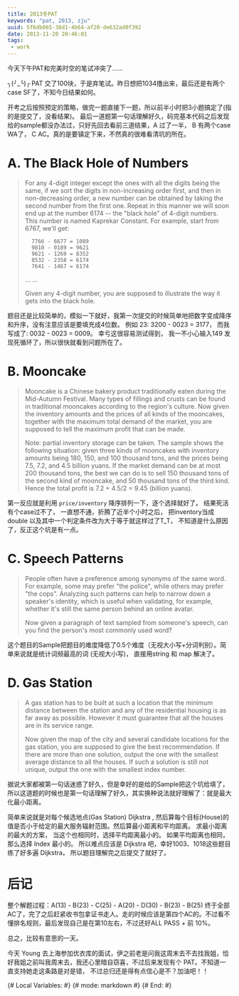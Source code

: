 ```yaml
---
title: 2013冬PAT
keywords: "pat, 2013, zju"
uuid: 5f6db065-38d1-4b64-af20-de632ad0f392
date: 2013-11-20 20:46:01
tags:
 - work
---
```


今天下午PAT和完美时空的笔试冲突了……

╮(╯_╰)╭ PAT 交了100块，于是弃笔试。昨日想把1034撸出来，最后还是有两个case SF了，不知今日结果如何。

开考之后按照预定的策略，做完一题直接下一题，所以前半小时把3小题搞定了(指的是提交了，没看结果)。 最后一道题第一句话理解好久，码完基本代码之后发现给的sample都没办法过，只好先回去看前三道结果，A 过了一半， B 有两个case WA了， C AC。真的是要镇定下来，不然真的很难看清坑的所在。

A. The Black Hole of Numbers
====

>  For any 4-digit integer except the ones with all the digits being the same, if we sort the digits in non-increasing order first, and then in non-decreasing order, a new number can be obtained by taking the second number from the first one. Repeat in this manner we will soon end up at the number 6174 -- the "black hole" of 4-digit numbers. This number is named Kaprekar Constant.
> For example, start from 6767, we'll get:
>
>       7766 - 6677 = 1089
>       9810 - 0189 = 9621
>       9621 - 1269 = 8352
>       8532 - 2358 = 6174
>       7641 - 1467 = 6174
> ... ...
> 
> Given any 4-digit number, you are supposed to illustrate the way it gets into the black hole.

题目还是比较简单的，模拟一下就好，我第一次提交的时候简单地把数字变成降序和升序，没有注意应该是要填充成4位数。 例如 23: 3200 - 0023 = 3177， 而我写成了: 0032 - 0023 = 0009。 幸亏这很容易测试得到， 我一不小心输入149 发现死循环了，所以很快就看到问题所在了。

B. Mooncake
===

> Mooncake is a Chinese bakery product traditionally eaten during the Mid-Autumn Festival. Many types of fillings and crusts can be found in traditional mooncakes according to the region's culture. Now given the inventory amounts and the prices of all kinds of the mooncakes, together with the maximum total demand of the market, you are supposed to tell the maximum profit that can be made.
>
> Note: partial inventory storage can be taken. The sample shows the following situation: given three kinds of mooncakes with inventory amounts being 180, 150, and 100 thousand tons, and the prices being 7.5, 7.2, and 4.5 billion yuans. If the market demand can be at most 200 thousand tons, the best we can do is to sell 150 thousand tons of the second kind of mooncake, and 50 thousand tons of the third kind. Hence the total profit is 7.2 + 4.5/2 = 9.45 (billion yuans).

第一反应就是利用 `price/inventory` 降序排列一下，逐个选择就好了。 结果死活有个case过不了， 一直想不通，折腾了近半个小时之后， 把inventory当成double 以及其中一个判定条件改为大于等于就这样过了T_T， 不知道是什么原因了，反正这个坑是有一点。

C. Speech Patterns
===

> People often have a preference among synonyms of the same word. For example, some may prefer "the police", while others may prefer "the cops". Analyzing such patterns can help to narrow down a speaker's identity, which is useful when validating, for example, whether it's still the same person behind an online avatar.
> 
> Now given a paragraph of text sampled from someone's speech, can you find the person's most commonly used word?

这个题目的Sample把题目的难度降低了0.5个难度（无视大小写+分词判别）。简单来说就是统计词频最高的词 (无视大小写)， 直接用string 和 map 解决了。 

D. Gas Station
===

> A gas station has to be built at such a location that the minimum distance between the station and any of the residential housing is as far away as possible. However it must guarantee that all the houses are in its service range.
> 
> Now given the map of the city and several candidate locations for the gas station, you are supposed to give the best recommendation. If there are more than one solution, output the one with the smallest average distance to all the houses. If such a solution is still not unique, output the one with the smallest index number.

据说大家都被第一句话迷惑了好久，但是幸好的是给的Sample把这个坑给填了，所以这道题的时候也是第一句话理解了好久，其实换种说法就好理解了：就是最大化最小距离。

简单来说就是对每个候选地点(Gas Station) Dijkstra , 然后算每个目标(House)的值是否小于给定的最大服务辐射范围。然后算最小距离和平均距离。 求最小距离的最大的方案， 当这个也相同时，选择平均距离最小的。 如果平均距离也相同，那么选择 Index 最小的。 所以难点应该是 Dijkstra 吧，幸好1003、1018这些题目练了好多遍 Dijkstra， 所以题目理解完之后提交了就好了。

后记
===

整个解题过程：A(13) - B(23) - C(25) - A(20) - D(30) - B(23) - B(25)
终于全部AC了，完了之后赶紧收书包拿证书走人。走的时候应该是第四个AC的。不过看不懂排名规则，最后发现自己是在第10左右，不过还好ALL PASS + 前 10%。

总之，比较有意思的一天。

今天 Young 去上海参加优衣库的面试，伊之前老是问我这周末去不去找我姐，恰好我姐之前叫我周末去，我还心里暗自窃喜，不过后来发现有个 PAT。不知道一直支持她走这条路是对是错， 不过总归还是得有点信心是不？加油吧！！

{# Local Variables: #}
{# mode: markdown   #}
{# End:             #}
